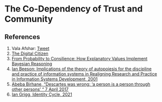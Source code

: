 # The Co-Dependency of Trust and Community 



## References
1. Vala Afshar: [Tweet](https://twitter.com/ValaAfshar/status/1561454277423513601)
2. [The Digital Citizen](https://github.com/WebOfTrustInfo/rwot8-barcelona/blob/master/draft-documents/digital-citizen.md)
3. [From Probability to Consilience: How Explanatory Values Implement Bayesian Reasoning](https://www.cell.com/trends/cognitive-sciences/fulltext/S1364-6613(20)30228-X?rss=yes)
4. [Ian Beeson: Implications of the theory of autopoiesis for the discipline and practice of information systems in Realigning Research and Practice in Information Systems Development, 2001](https://ifipwg82.org/sites/ifipwg82.org/files/beeson.pdf)
5. [Abeba Birhane, “Descartes was wrong: ‘a person is a person through other persons’ “ 7 April 2017](https://aeon.co/ideas/descartes-was-wrong-a-person-is-a-person-through-other-persons)
6. [Ian Grigg, Identity Cycle, 2021](http://iang.org/identity_cycle/)
